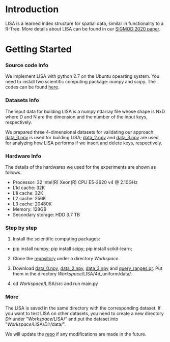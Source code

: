# Introduction

LISA is a learned index structure for spatial data, similar in functionality to a R-Tree.
More details about LISA can be found in our [SIGMOD 2020 paper](https://doi.org/10.1145/3318464.3389703).

# Getting Started


### Source code Info
We implement LISA with python 2.7 on the Ubuntu opearting system. You need to install two scientific computing package: numpy and scipy.
The codes can be found [here](https://github.com/pfl-cs/LISA).

### Datasets Info

The input data for building LISA is a numpy ndarray file whose shape is NxD where D and N are the dimension and the number of the input keys, respectively.

We prepared three 4-dimensional datasets for validating our approach. [data_0.npy](https://pan.zju.edu.cn/share/c34732c0b5cdf3a338521820ef) is used for building LISA; [data_2.npy](https://pan.zju.edu.cn/share/33333f0ca93113fc0aa3b77d9e) and [data_3.npy](https://pan.zju.edu.cn/share/830cf9a821beba9534ae398757) are used for analyzing how LISA performs if we insert and delete keys, respectively.

### Hardware Info
The details of the hardwares we used for the experiments are shown as follows.

+ Processor: 32  Intel(R) Xeon(R) CPU E5-2620 v4 @ 2.10GHz
+ L1d cache: 32K
+ L1i cache: 32K
+ L2 cache: 256K
+ L3 cache: 20480K
+ Memory: 128GB
+ Secondary storage: HDD 3.7 TB

### Step by step
1) Install the scientific computing packages:

+ pip install numpy; pip install scipy; pip install scikit-learn;

2) Clone the [repository](https://github.com/pfl-cs/LISA) under a directory $Workspace$.

3) Download [data_0.npy](https://pan.zju.edu.cn/share/ca8517137bf7a761f8c890a80b), [data_2.npy](https://pan.zju.edu.cn/share/ceb81197252d392b27ee9fa6bc), [data_3.npy](https://pan.zju.edu.cn/share/830cf9a821beba9534ae398757) and [query_ranges.qr](https://pan.zju.edu.cn/share/d4abb5167c535f7091437d5c17). Put them in the directory $Workspace$/LISA/4d_uniform/data/.

4) cd $Workspace$/LISA/src and run main.py

### More
The LISA is saved in the same directory with the corresponding dataset. If you want to test LISA on other datasets, you need to create a new directory $Dir$ under "$Workspace$/LISA/" and put the dataset into "$Workspace$/LISA/$Dir$/data/".

We will update the [repo](https://github.com/pfl-cs/LISA) if any modifications are made in the future.


